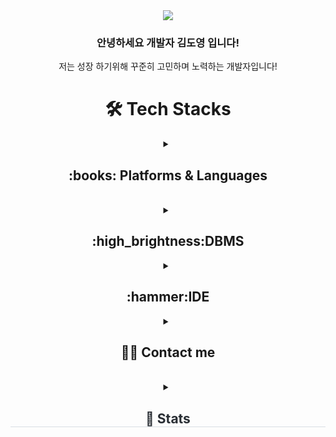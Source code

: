 <div align= "center">
   <img src="https://capsule-render.vercel.app/api?type=venom&color=auto&height=300&section=header&text=Doyoung%20Github!&fontSize=90&fontColor=000000" />
     </div>
  <div align= "center">
 <h3>안녕하세요 개발자 김도영 입니다!</h3>   
<a> 저는 성장 하기위해 꾸준히 고민하며 노력하는 개발자입니다!</a> 
  </div>
<div align= "center">
  <h1>🛠️ Tech Stacks </h1>
  <details>
  <summary>
   
  <h2>:books: Platforms & Languages </h2> <br> 
        </summary>
  <br>
  
![js](https://img.shields.io/badge/JavaScript-F7DF1E?style=for-the-badge&logo=JavaScript&logoColor=white)
![html](https://img.shields.io/badge/HTML5-E34F26?style=for-the-badge&logo=html5&logoColor=white)
![css](https://img.shields.io/badge/CSS3-1572B6?style=for-the-badge&logo=css3&logoColor=white)
![java](https://img.shields.io/badge/Java-ED8B00?style=for-the-badge&logo=openjdk&logoColor=white)
<br>

![bootstrap](https://img.shields.io/badge/Bootstrap-563D7C?style=for-the-badge&logo=bootstrap&logoColor=white)
![jquery](https://img.shields.io/badge/jQuery-0769AD?style=for-the-badge&logo=jquery&logoColor=white)
![spring](https://img.shields.io/badge/Spring-6DB33F?style=for-the-badge&logo=spring&logoColor=white)
![github](https://img.shields.io/badge/GitHub-100000?style=for-the-badge&logo=github&logoColor=white)
![git](https://img.shields.io/badge/GIT-E44C30?style=for-the-badge&logo=git&logoColor=white)
<img src="https://img.shields.io/badge/springboot-6DB33F?style=for-the-badge&logo=springboot&logoColor=white">
<img src="https://img.shields.io/badge/gradle-02303A?style=for-the-badge&logo=gradle&logoColor=white">
<img src="https://img.shields.io/badge/apache tomcat-F8DC75?style=for-the-badge&logo=apachetomcat&logoColor=white">


</details>
 </div>
 <div align= "center">
<details>
  <summary>
   <h2>:high_brightness:DBMS</h2>
  </summary>
  <br>
<img src="https://img.shields.io/badge/oracle-F80000?style=for-the-badge&logo=oracle&logoColor=white">
   <img src="https://img.shields.io/badge/mysql-4479A1?style=for-the-badge&logo=mysql&logoColor=white">
<img src="https://img.shields.io/badge/mariaDB-003545?style=for-the-badge&logo=mariaDB&logoColor=white">


</details>
 </div>
  <div align= "center">
<details>
  <summary>
   <h2>:hammer:IDE</h2>
  </summary>
  <br>

![eclipse](https://img.shields.io/badge/Eclipse-2C2255?style=for-the-badge&logo=eclipse&logoColor=white)
![visual](https://img.shields.io/badge/Visual_Studio_Code-0078D4?style=for-the-badge&logo=visual%20studio%20code&logoColor=white)
<img src="https://img.shields.io/badge/dbeaver-382923?style=for-the-badge&logo=dbeaver&logoColor=white">

<img src="https://img.shields.io/badge/intellij IDEA-000000?style=for-the-badge&logo=intellij IDEA&logoColor=white">
</details>
 </div>
 
  <div align= "center">
<details>
   
  <summary>
   
<h2> 🧑‍💻 Contact me </h2> <br> 
            </summary>
 <br>
<a href=mailto:kjy76882@gmail.com> <img src="https://img.shields.io/badge/Gmail-EA4335?style=for-the-badge&logo=Gmail&logoColor=white&link=mailto:kjy76882@gmail.com"> </a>
<br> 
<a href="https://hits.seeyoufarm.com"> <img src="https://hits.seeyoufarm.com/api/count/incr/badge.svg?url=https%3A%2F%2Fgithub.com%2Fdoyoungking%2F&count_bg=%23000000&title_bg=%23000000&icon=github.svg&icon_color=%23FFFFFF&title=GitHub&edge_flat=false"/></a>
</details>
<details>
<summary>
<h2 style="border-bottom: 1px solid #d8dee4; color: #282d33;"> 🏅 Stats </h2>
</summary>
<br>
  
![Top Langs](https://github-readme-stats.vercel.app/api/top-langs/?username=doyoungking)

</details>
 </div>
   
    

